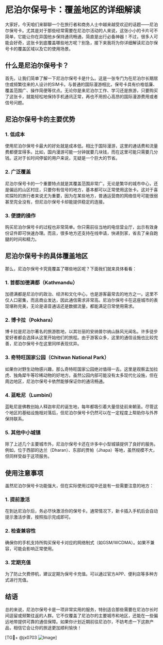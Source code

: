 # 尼泊尔保号卡：覆盖地区的详细解读

大家好，今天咱们来聊聊一个在旅行者和商务人士中越来越受欢迎的话题——尼泊尔保号卡。尤其是对于那些经常需要在尼泊尔活动的人来说，这张小小的卡片可不简单，它能让你在异国他乡保持通讯畅通，简直是出行必备神器！不过，很多人可能会好奇，这张卡到底覆盖哪些地方呢？别急，接下来我将为你详细解读尼泊尔保号卡的覆盖区域以及它的使用场景。

## 什么是尼泊尔保号卡？

首先，让我们简单了解一下尼泊尔保号卡是什么。这是一张专门为在尼泊尔长期居住或频繁往来的人设计的SIM卡。与普通的国际漫游相比，保号卡具有价格低廉、覆盖范围广、操作简便等优点。无论你是来尼泊尔工作、学习还是旅游，只要购买了这张卡，就能轻松地保持手机通讯正常，再也不用担心高昂的国际漫游费用或者信号问题。

## 尼泊尔保号卡的主要优势

### 1. **低成本**
   使用尼泊尔保号卡最大的好处就是成本低。相比于国际漫游，这里的通话费和流量费都便宜得多。比如，国内漫游可能一分钟就要几块钱，而在这里可能只需要几分钱。这对于长时间停留的用户来说，无疑是一个巨大的节省。

### 2. **广泛覆盖**
   尼泊尔保号卡的一个重要特点就是其覆盖范围非常广。无论是繁华的城市中心，还是偏远的山区村庄，只要你有信号的地方，基本都可以正常使用这张卡。这对于喜欢探险的旅行者来说尤为重要，因为在某些地方，普通运营商的网络信号可能很弱甚至完全没有，但尼泊尔保号卡却能提供稳定的连接。

### 3. **便捷的操作**
   购买尼泊尔保号卡的过程也非常简单。你只需前往当地的电信营业厅，出示有效身份证件即可快速办理。而且，很多地方还支持在线申请，快递到家，省去了亲自跑腿的时间和精力。

## 尼泊尔保号卡的具体覆盖地区

那么，尼泊尔保号卡究竟覆盖了哪些地区呢？下面我们就来具体看看：

### 1. **首都加德满都（Kathmandu）**
   加德满都是尼泊尔的政治、经济和文化中心，也是游客最常去的地方之一。这里不仅人口密集，而且商业发达，因此通信需求非常高。尼泊尔保号卡在这座城市的表现堪称完美，无论是语音通话还是数据流量，都能满足日常使用需求。

### 2. **博卡拉（Pokhara）**
   博卡拉是尼泊尔著名的旅游胜地，以其壮丽的安纳普尔纳山脉风光闻名。许多徒步爱好者都会选择从这里开始他们的旅程。由于游客众多，这里的通信设施也比较完善，尼泊尔保号卡在这里同样表现优异。

### 3. **奇特旺国家公园（Chitwan National Park）**
   如果你对野生动物感兴趣，那么奇特旺国家公园绝对值得一去。这里是观察孟加拉虎、独角犀牛等珍稀动物的好地方。虽然公园内部可能没有太多现代化设施，但在周边地区，尼泊尔保号卡依然能够保证你的通讯畅通。

### 4. **蓝毗尼（Lumbini）**
   蓝毗尼是佛教创始人释迦牟尼的诞生地，每年都吸引着大量信徒前来朝圣。尽管这个地区的基础设施相对落后，但尼泊尔保号卡仍然可以在一定程度上帮助你与外界保持联系。

### 5. **其他中小城镇**
   除了上述几个主要城市外，尼泊尔保号卡还在许多中小型城镇提供了良好的服务。例如，位于西部的达兰（Dharan）、东部的贾帕（Jhapa）等地，虽然规模不大，但同样受益于这项服务。

## 使用注意事项

虽然尼泊尔保号卡功能强大，但在实际使用过程中还是有一些需要注意的地方：

### 1. **提前激活**
   在到达尼泊尔后，务必尽快激活你的保号卡。通常情况下，新卡插入手机后会自动提示激活步骤，按照指示完成即可。

### 2. **检查兼容性**
   确保你的手机支持所购买保号卡对应的网络制式（如GSM/WCDMA）。如果不兼容，可能会影响正常使用。

### 3. **定期充值**
   为了防止欠费停机，建议定期为保号卡充值。可以通过官方APP、便利店等多种方式进行充值。

## 结语

总的来说，尼泊尔保号卡是一项非常实用的服务，特别适合那些需要在尼泊尔长时间逗留或频繁往返的人群。它不仅覆盖了尼泊尔的主要城市和地区，还能在一些偏远地带提供可靠的通信保障。如果你计划近期前往尼泊尔，不妨考虑一下这款产品，相信它会让你的旅途更加顺利愉快！

[TG💪+ @jx0703 ![Image](https://github.com/user-attachments/assets/dbca1d08-cadb-493c-b0ec-ad6f7a83f270)]